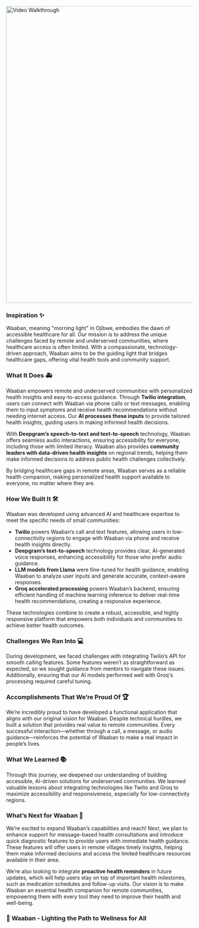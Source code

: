 <centre>
<img width="800px" src="/frontend/public/assets/video/demo.gif" alt="Video Walkthrough">
</centre>

### **Inspiration** ✨  
Waaban, meaning "morning light" in Ojibwe, embodies the dawn of accessible healthcare for all. Our mission is to address the unique challenges faced by remote and underserved communities, where healthcare access is often limited. With a compassionate, technology-driven approach, Waaban aims to be the guiding light that bridges healthcare gaps, offering vital health tools and community support.

### **What It Does** 🚑  
Waaban empowers remote and underserved communities with personalized health insights and easy-to-access guidance. Through **Twilio integration**, users can connect with Waaban via phone calls or text messages, enabling them to input symptoms and receive health recommendations without needing internet access. Our **AI processes these inputs** to provide tailored health insights, guiding users in making informed health decisions.

With **Deepgram’s speech-to-text and text-to-speech** technology, Waaban offers seamless audio interactions, ensuring accessibility for everyone, including those with limited literacy. Waaban also provides **community leaders with data-driven health insights** on regional trends, helping them make informed decisions to address public health challenges collectively.

By bridging healthcare gaps in remote areas, Waaban serves as a reliable health companion, making personalized health support available to everyone, no matter where they are.

### **How We Built It** 🛠️  
Waaban was developed using advanced AI and healthcare expertise to meet the specific needs of small communities:
- **Twilio** powers Waaban’s call and text features, allowing users in low-connectivity regions to engage with Waaban via phone and receive health insights directly.
- **Deepgram’s text-to-speech** technology provides clear, AI-generated voice responses, enhancing accessibility for those who prefer audio guidance.
- **LLM models from Llama** were fine-tuned for health guidance, enabling Waaban to analyze user inputs and generate accurate, context-aware responses.
- **Groq accelerated processing** powers Waaban’s backend, ensuring efficient handling of machine learning inference to deliver real-time health recommendations, creating a responsive experience.

These technologies combine to create a robust, accessible, and highly responsive platform that empowers both individuals and communities to achieve better health outcomes. 

### **Challenges We Ran Into** 💻  
During development, we faced challenges with integrating Twilio’s API for smooth calling features. Some features weren’t as straightforward as expected, so we sought guidance from mentors to navigate these issues. Additionally, ensuring that our AI models performed well with Groq's processing required careful tuning.

### **Accomplishments That We’re Proud Of** 🏆  
We’re incredibly proud to have developed a functional application that aligns with our original vision for Waaban. Despite technical hurdles, we built a solution that provides real value to remote communities. Every successful interaction—whether through a call, a message, or audio guidance—reinforces the potential of Waaban to make a real impact in people’s lives.

### **What We Learned** 📚  
Through this journey, we deepened our understanding of building accessible, AI-driven solutions for underserved communities. We learned valuable lessons about integrating technologies like Twilio and Groq to maximize accessibility and responsiveness, especially for low-connectivity regions.

### **What’s Next for Waaban** 🚀  
We’re excited to expand Waaban’s capabilities and reach! Next, we plan to enhance support for message-based health consultations and introduce quick diagnostic features to provide users with immediate health guidance. These features will offer users in remote villages timely insights, helping them make informed decisions and access the limited healthcare resources available in their area. 

We’re also looking to integrate **proactive health reminders** in future updates, which will help users stay on top of important health milestones, such as medication schedules and follow-up visits. Our vision is to make Waaban an essential health companion for remote communities, empowering them with every tool they need to improve their health and well-being.

### 🌄 **Waaban - Lighting the Path to Wellness for All**
